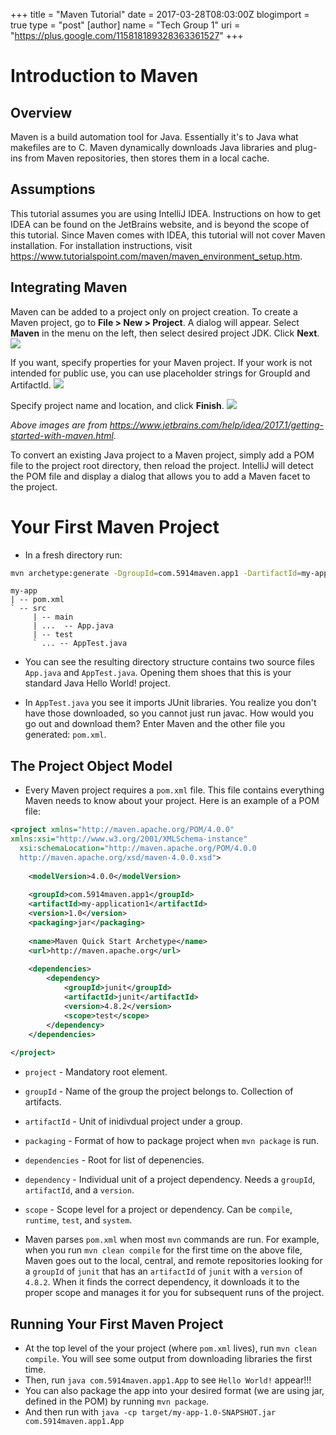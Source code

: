 +++
title = "Maven Tutorial"
date = 2017-03-28T08:03:00Z
blogimport = true 
type = "post"
[author]
	name = "Tech Group 1"
	uri = "https://plus.google.com/115818189328363361527"
+++
# Introduction to Maven

## Overview

Maven is a build automation tool for Java. Essentially it's to Java what
makefiles are to C. Maven dynamically downloads Java libraries and
plug-ins from Maven repositories, then stores them in a local cache.

## Assumptions

This tutorial assumes you are using IntelliJ IDEA. Instructions on how
to get IDEA can be found on the JetBrains website, and is beyond the
scope of this tutorial. Since Maven comes with IDEA, this tutorial will
not cover Maven installation. For installation instructions, visit
https://www.tutorialspoint.com/maven/maven_environment_setup.htm.

## Integrating Maven

Maven can be added to a project only on project creation. To create a
Maven project, go to **File > New > Project**. A dialog will appear.
Select **Maven** in the menu on the left, then select desired project
JDK. Click **Next**.
<img src="https://www.jetbrains.com/help/img/idea/2017.1/creat_maven_project.png"/>

If you want, specify properties for your Maven project. If your work is
not intended for public use, you can use placeholder strings for GroupId
and ArtifactId.
<img src="https://www.jetbrains.com/help/img/idea/2017.1/new_maven_proj.png"/>

Specify project name and location, and click **Finish**.
<img src="https://www.jetbrains.com/help/img/idea/2017.1/new_maven_proj_page2.png"/>

_Above images are from https://www.jetbrains.com/help/idea/2017.1/getting-started-with-maven.html_.

To convert an existing Java project to a Maven project, simply add a POM
file to the project root directory, then reload the project. IntelliJ
will detect the POM file and display a dialog that allows you to add
a Maven facet to the project.


# Your First Maven Project
- In a fresh directory run:

```bash 
mvn archetype:generate -DgroupId=com.5914maven.app1 -DartifactId=my-app -DarchetypeArtifactId=maven-archetype-quickstart -DinteractiveMode=false
```

```
my-app
| -- pom.xml
` -- src
     | -- main
     | ...  -- App.java
     | -- test
     ` ... -- AppTest.java
```

- You can see the resulting directory structure contains two source files `App.java` and `AppTest.java`. Opening them shoes that this is your standard Java Hello World! project. 

- In `AppTest.java` you see it imports JUnit libraries. You realize you don't have those downloaded, so you cannot just run javac. How would you go out and download them? Enter Maven and the other file you generated: `pom.xml`.

## The Project Object Model
- Every Maven project requires a `pom.xml` file. This file contains everything Maven needs to know about your project. Here is an example of a POM file:

```xml
<project xmlns="http://maven.apache.org/POM/4.0.0"   
xmlns:xsi="http://www.w3.org/2001/XMLSchema-instance"  
  xsi:schemaLocation="http://maven.apache.org/POM/4.0.0   
  http://maven.apache.org/xsd/maven-4.0.0.xsd">  
    
    <modelVersion>4.0.0</modelVersion>  
        
    <groupId>com.5914maven.app1</groupId>  
    <artifactId>my-application1</artifactId>  
    <version>1.0</version>  
    <packaging>jar</packaging>
    
    <name>Maven Quick Start Archetype</name>  
    <url>http://maven.apache.org</url>
    
    <dependencies>  
        <dependency>  
            <groupId>junit</groupId>  
            <artifactId>junit</artifactId>  
            <version>4.8.2</version>  
            <scope>test</scope>  
        </dependency>  
    </dependencies>  
                                                              
</project>  
```

- `project` - Mandatory root element.
- `groupId` - Name of the group the project belongs to. Collection of artifacts.
- `artifactId` - Unit of inidivdual project under a group.
- `packaging` - Format of how to package project when `mvn package` is run.
- `dependencies` - Root for list of depenencies.
- `dependency` - Individual unit of a project dependency. Needs a `groupId`, `artifactId`, and a `version`.
- `scope` - Scope level for a project or dependency. Can be `compile`, `runtime`, `test`, and `system`.

- Maven parses `pom.xml` when most `mvn` commands are run. For example, when you run `mvn clean compile` for the first time on the above file, Maven goes out to the local, central, and remote repositories looking for a `groupId` of `junit` that has an `artifactId` of `junit` with a `version` of `4.8.2`. When it finds the correct dependency, it downloads it to the proper scope and manages it for you for subsequent runs of the project.

## Running Your First Maven Project
- At the top level of the your project (where `pom.xml` lives), run ``mvn clean compile``. You will see some output from downloading libraries the first time.
- Then, run `java com.5914maven.app1.App` to see `Hello World!` appear!!!
- You can also package the app into your desired format (we are using jar, defined in the POM) by running `mvn package`.
- And then run with `java -cp target/my-app-1.0-SNAPSHOT.jar com.5914maven.app1.App`

